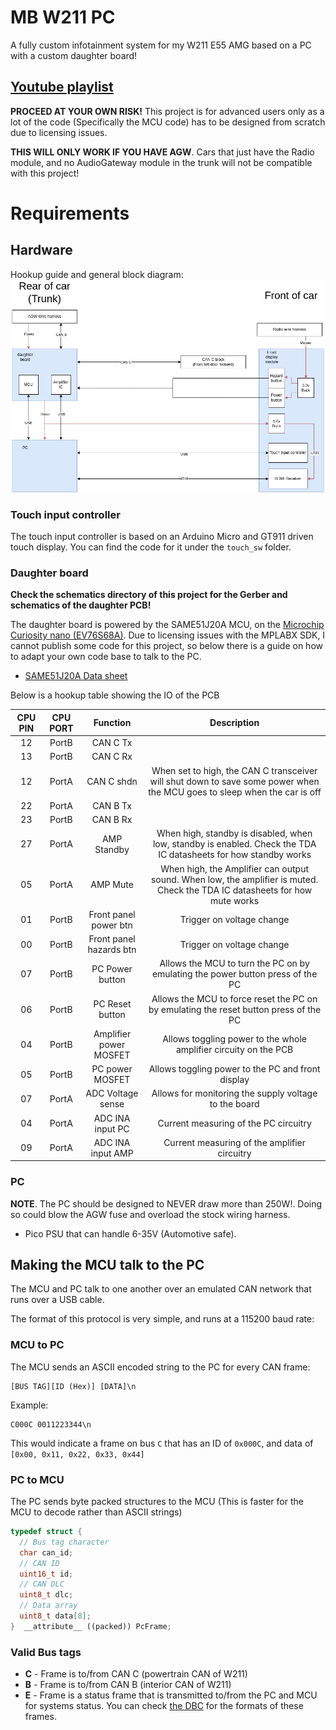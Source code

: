 # MB W211 PC
A fully custom infotainment system for my W211 E55 AMG based on a PC with a custom daughter board!

## [Youtube playlist](https://www.youtube.com/playlist?list=PLxrw-4Vt7xtssJNuhHKJYzeYu5KKqYpgG)

**PROCEED AT YOUR OWN RISK!**
This project is for advanced users only as a lot of the code (Specifically the MCU code) has to be designed from scratch due to licensing issues.

**THIS WILL ONLY WORK IF YOU HAVE AGW**. Cars that just have the Radio module, and no AudioGateway module in the trunk will not be compatible with this project!

# Requirements

## Hardware
Hookup guide and general block diagram:
![](images/hookup.png)

### Touch input controller
The touch input controller is based on an Arduino Micro and GT911 driven touch display. You can find the code for it under the `touch_sw` folder.

### Daughter board

**Check the schematics directory of this project for the Gerber and schematics of the daughter PCB!**

The daughter board is powered by the SAME51J20A MCU, on the [Microchip Curiosity nano (EV76S68A)](https://www.microchip.com/en-us/development-tool/EV76S68A). Due to licensing issues with the MPLABX SDK, I cannot publish some code for this project, so below there is a guide on how to adapt your own code base to talk to the PC.

* [SAME51J20A Data sheet](https://www.microchip.com/en-us/product/ATSAME51J20A#document-table)

Below is a hookup table showing the IO of the PCB

|CPU PIN|CPU PORT|Function|Description|
|:-:|:-:|:-:|:-:|
|12|PortB|CAN C Tx||
|13|PortB|CAN C Rx||
|12|PortA|CAN C shdn|When set to high, the CAN C transceiver will shut down to save some power when the MCU goes to sleep when the car is off|
|22|PortA|CAN B Tx||
|23|PortB|CAN B Rx||
|27|PortA|AMP Standby|When high, standby is disabled, when low, standby is enabled. Check the TDA IC datasheets for how standby works|
|05|PortA|AMP Mute|When high, the Amplifier can output sound. When low, the amplifier is muted. Check the TDA IC datasheets for how mute works|
|01|PortB|Front panel power btn|Trigger on voltage change|
|00|PortB|Front panel hazards btn|Trigger on voltage change|
|07|PortB|PC Power button|Allows the MCU to turn the PC on by emulating the power button press of the PC|
|06|PortB|PC Reset button|Allows the MCU to force reset the PC on by emulating the reset button press of the PC|
|04|PortB|Amplifier power MOSFET|Allows toggling power to the whole amplifier circuity on the PCB|
|05|PortB|PC power MOSFET|Allows toggling power to the PC and front display|
|07|PortA|ADC Voltage sense|Allows for monitoring the supply voltage to the board|
|04|PortA|ADC INA input PC|Current measuring of the PC circuitry|
|09|PortA|ADC INA input AMP|Current measuring of the amplifier circuitry|



### PC
**NOTE**. The PC should be designed to NEVER draw more than 250W!. Doing so could blow the AGW fuse and overload the stock wiring harness.

* Pico PSU that can handle 6-35V (Automotive safe). 

## Making the MCU talk to the PC
The MCU and PC talk to one another over an emulated CAN network that runs over a USB cable. 

The format of this protocol is very simple, and runs at a 115200 baud rate:

### MCU to PC
The MCU sends an ASCII encoded string to the PC for every CAN frame:
```
[BUS TAG][ID (Hex)] [DATA]\n
``` 
Example:
```
C000C 0011223344\n
```
This would indicate a frame on bus `C` that has an ID of `0x000C`, and data of `[0x00, 0x11, 0x22, 0x33, 0x44]`

### PC to MCU
The PC sends byte packed structures to the MCU (This is faster for the MCU to decode rather than ASCII strings)
```c++
typedef struct {
  // Bus tag character
  char can_id;
  // CAN ID
  uint16_t id;
  // CAN DLC
  uint8_t dlc;
  // Data array
  uint8_t data[8];
}  __attribute__ ((packed)) PcFrame;
```

### Valid Bus tags
* **C** - Frame is to/from CAN C (powertrain CAN of W211)
* **B** - Frame is to/from CAN B (interior CAN of W211)
* **E** - Frame is a status frame that is transmitted to/from the PC and MCU for systems status. You can check [the DBC](can_e.dbc) for the formats of these frames.

